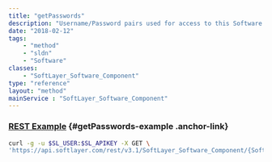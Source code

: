 ```yaml
---
title: "getPasswords"
description: "Username/Password pairs used for access to this Software Installation."
date: "2018-02-12"
tags:
    - "method"
    - "sldn"
    - "Software"
classes:
    - "SoftLayer_Software_Component"
type: "reference"
layout: "method"
mainService : "SoftLayer_Software_Component"
---
```


### [REST Example](#getPasswords-example) <a href="/article/rest/"><i class="fas fa-question"></i></a> {#getPasswords-example .anchor-link} 
```bash
curl -g -u $SL_USER:$SL_APIKEY -X GET \
'https://api.softlayer.com/rest/v3.1/SoftLayer_Software_Component/{SoftLayer_Software_ComponentID}/getPasswords'
```
